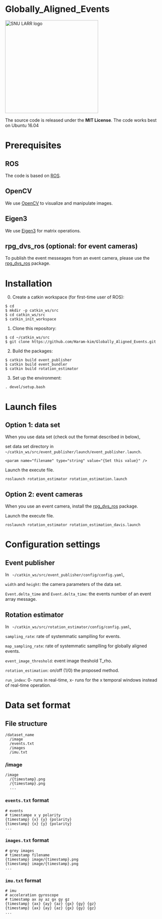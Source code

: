 Globally_Aligned_Events
=======================

<img src="http://icsl.snu.ac.kr/haramkim/SNU_LARR.png" alt="SNU LARR logo" width = "300">

The source code is released under the **MIT License**.
The code works best on Ubuntu 16.04

# Prerequisites
## ROS
The code is based on [ROS](http://wiki.ros.org/kinetic/Installation/Ubuntu).

## OpenCV
We use [OpenCV](http://opencv.org) to visualize and manipulate images.

## Eigen3
We use [Eigen3](http://eigen.tuxfamily.org) for matrix operations.

## rpg_dvs_ros (optional: for event cameras)
To publish the event messeages from an event camera, please use the [rpg_dvs_ros](https://github.com/uzh-rpg/rpg_dvs_ros/) package.


# Installation
 
0. Create a catkin workspace (for first-time user of ROS):
```
$ cd
$ mkdir -p catkin_ws/src
$ cd catkin_ws/src
$ catkin_init_workspace
```

1. Clone this repository:
```
$ cd ~/catkin_ws/src
$ git clone https://github.com/Haram-kim/Globally_Aligned_Events.git
```

2. Build the packages:
```
$ catkin build event_publisher
$ catkin build event_bundler
$ catkin build rotation_estimator
```

3. Set up the environment:
```
. devel/setup.bash
```

# Launch files

## Option 1: data set 

When you use data set (check out the format described in below),

set data set directory in ` ~/catkin_ws/src/event_publisher/launch/event_publisher.launch`.
```
<param name="filename" type="string" value="{Set this value}" />
```

Launch the execute file.
```
roslaunch rotation_estimator rotation_estimation.launch
```

## Option 2: event cameras

When you use an event camera, install the [rpg_dvs_ros](https://github.com/uzh-rpg/rpg_dvs_ros/) package.

Launch the execute file.
```
roslaunch rotation_estimator rotation_estimation_davis.launch
```

# Configuration settings

## Event publisher

In ` ~/catkin_ws/src/event_publisher/config/config.yaml`,

`width` and `height`: the camera parameters of the data set.

`Event.delta_time` and `Event.delta_time`: the events number of an event array message.

## Rotation estimator

In ` ~/catkin_ws/src/rotation_estimator/config/config.yaml`,

`sampling_rate`: rate of systemmatic samplling for events.

`map_sampling_rate`: rate of systemmatic samplling for globally aligned events.

`event_image_threshold`: event image theshold T_rho.

`rotation_estimation`: on/off (1/0) the proposed method.

`run_index`:  0- runs in real-time, x- runs for the x temporal windows instead of real-time operation.


# Data set format

## File structure
```
/dataset_name
  /image
  /events.txt
  /images
  /imu.txt
```

### /image
```
/image
  /{timestamp}.png
  /{timestamp}.png
  ...
```
### `events.txt` format
```
# events
# timestampe x y polarity
{timestamp} {x} {y} {polarity}
{timestamp} {x} {y} {polarity}
...
```
### `images.txt` format
```
# grey images
# timestamp filename
{timestamp} image/{timestamp}.png
{timestamp} image/{timestamp}.png
...
```
### `imu.txt` format
```
# imu
# acceleration gyroscope
# timestamp ax ay az gx gy gz
{timestamp} {ax} {ay} {az} {gx} {gy} {gz}
{timestamp} {ax} {ay} {az} {gx} {gy} {gz}
...
```

